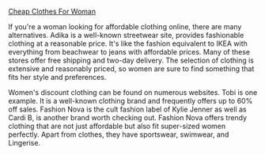 <a href="www.thriftfactory.plus">Cheap Clothes For Woman	</a>

If you're a woman looking for affordable clothing online, there are many alternatives. Adika is a well-known streetwear site, provides fashionable clothing at a reasonable price. It's like the fashion equivalent to IKEA with everything from beachwear to jeans with affordable prices. Many of these stores offer free shipping and two-day delivery. The selection of clothing is extensive and reasonably priced, so women are sure to find something that fits her style and preferences.


 Women's discount clothing can be found on numerous websites. Tobi is one example. It is a well-known clothing brand and frequently offers up to 60% off sales. Fashion Nova is the cult fashion label of Kylie Jenner as well as Cardi B, is another brand worth checking out. Fashion Nova offers trendy clothing that are not just affordable but also fit super-sized women perfectly. Apart from clothes, they have sportswear, swimwear, and Lingerise.
